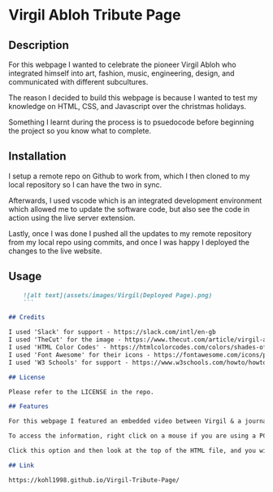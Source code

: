 # Virgil Abloh Tribute Page 

## Description

For this webpage I wanted to celebrate the pioneer Virgil Abloh who integrated himself into art, fashion, music, engineering, design, and communicated with different subcultures. 

The reason I decided to build this webpage is because I wanted to test my knowledge on HTML, CSS, and Javascript over the christmas holidays. 

Something I learnt during the process is to psuedocode before beginning the project so you know what to complete. 

## Installation

I setup a remote repo on Github to work from, which I then cloned to my local repository so I can have the two in sync. 

Afterwards, I used vscode which is an integrated development environment which allowed me to update the software code, but also see the code in action using the live server extension. 

Lastly, once I was done I pushed all the updates to my remote repository from my local repo using commits, and once I was happy I deployed the changes to the live website.

## Usage

```md
    ![alt text](assets/images/Virgil(Deployed Page).png)
    ```

## Credits

I used 'Slack' for support - https://slack.com/intl/en-gb
I used 'TheCut' for the image - https://www.thecut.com/article/virgil-abloh-louis-vuitton-future-of-off-white.html
I used 'HTML Color Codes' - https://htmlcolorcodes.com/colors/shades-of-black/
I used 'Font Awesome' for their icons - https://fontawesome.com/icons/paintbrush?s=solid&f=classic
I used 'W3 Schools' for support - https://www.w3schools.com/howto/howto_css_image_center.asp

## License

Please refer to the LICENSE in the repo.

## Features

For this webpage I featured an embedded video between Virgil & a journalist about his views on art, design, music, and equality. Also, users can view information on his occupation and collabrations in the the console. 

To access the information, right click on a mouse if you are using a PC or press the touchpad on a laptop. Once you do this, you will see an option at the bottom with 'inspect'. 

Click this option and then look at the top of the HTML file, and you will see a symbol with '>>', which will have the option 'console'. Click this and you will find the information. 

## Link

https://kohl1998.github.io/Virgil-Tribute-Page/
